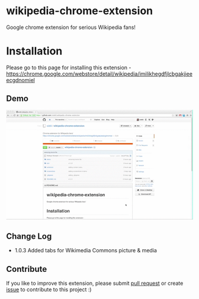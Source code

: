 wikipedia-chrome-extension
==========================

Google chrome extension for serious Wikipedia fans!

# Installation
Please go to this page for installing this extension - https://chrome.google.com/webstore/detail/wikipedia/imilikhegdfjlcbgakjieeecgdnomiel

## Demo
![Demo](demo/WikipediaChromeExtensionDemo.gif "Demo")

## Change Log
* 1.0.3 Added tabs for Wikimedia Commons picture & media



## Contribute

If you like to improve this extension, please submit <a
            href="https://github.com/siddii/wikipedia-chrome-extension/pulls" target="_new">pull request</a> or create <a
            href="https://github.com/siddii/wikipedia-chrome-extension/issues" target="_new">issue</a> to contribute to this
        project :)
